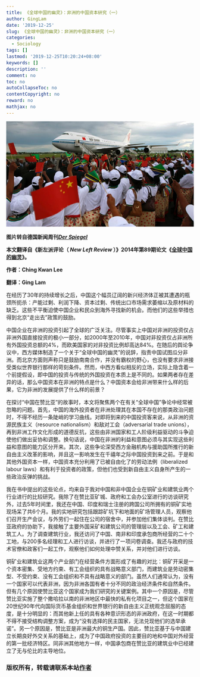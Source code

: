 ```yaml
---
title: 《全球中国的幽灵》：非洲的中国资本研究（一）
author: GingLam
date: '2019-12-25'
slug: 《全球中国的幽灵》：非洲的中国资本研究（一）
categories:
  - Sociology
tags: []
lastmod: '2019-12-25T10:20:24+08:00'
keywords: []
description: ''
comment: no
toc: no
autoCollapseToc: no
contentCopyright: no
reward: no
mathjax: no
---
```

<div align=center><img src="https://raw.githubusercontent.com/GingLam/Storage/master/image-570782-860_poster_16x9-dqlj-570782.jpg"></div>
<div align=center>
</div>

**图片转自德国新闻周刊[*Der Spiegel*](https://www.spiegel.de/international/world/chinese-investment-in-africa-boosts-economies-but-worries-many-a-934826.html)**

**本文翻译自《新左派评论（ *New Left Review* ）》2014年第89期论文《[全球中国的幽灵](https://newleftreview.org/issues/II89/articles/ching-kwan-lee-the-spectre-of-global-china)》。**

**作者：Ching Kwan Lee**

**翻译：Ging Lam**

在经历了30年的持续增长之后，中国这个幅员辽阔的新兴经济体正被其遭遇的瓶颈所扼杀：产能过剩、利润下降、资本过剩、传统出口市场需求萎缩以及原材料的缺乏。这些不平衡迫使中国企业和民众到海外寻找新的机会。而他们的这些举措也得到北京“走出去”政策的鼓励。

中国企业在非洲的投资引起了全球的广泛关注。尽管事实上中国对非洲的投资仅占非洲外国直接投资的极小一部分，如2000年至2010年，中国对非投资仅占非洲所有外国投资总额的4%，而欧美国家的对非投资比例却高达84%。在随后的舆论争议中，西方媒体制造了一个关于“全球中国的幽灵”的说辞，指责中国试图瓜分非洲。而北京方面则声称只是鼓励南南合作，并没有霸权的野心，也没有要求非洲接受类似世界银行那样的苛刻条件。然而，中西方看似相反的立场，实际上隐含着一个前提假设，即中国的投资与传统的外国投资在本质上是不同的。如果两者存在差异的话，那么中国资本在非洲的特点是什么？中国资本会给非洲带来什么样的后果，它为非洲的发展提供了什么样的前景？

<!--more-->

在探讨“中国在赞比亚”的故事时，本文将聚焦两个在有关“全球中国”争论中经常被忽略的问题。首先，中国的海外投资者在非洲处理其在本国不存在的那类政治问题时，不得不经历一条陡峭的学习曲线。对即将到来的中国投资客来说，从非洲的资源民族主义（resource nationalism）和敌对工会（adversarial trade unions），再到非洲工作文化形成的道德反抗，这些由非洲国家和工人阶级利益驱动的斗争迫使他们做出妥协和调整。换句话说，中国在非洲的利益和意图必须与其实现这些利益和意图的能力区分开来。其次，这些争论深受西方金融机构与援助国所推行的新自由主义改革的影响，并且这一影响发生在千禧年之际中国投资到来之前。于是和其他外国资本一样，中国资本充分利用了已被自由化了的劳动法例（liberalized labour laws）和有利于投资者的政策，但他们也受到新自由主义自身所产生的一些政治反弹的挑战。

我在书中提出的这些论点，均来自于我对中国和非中国企业在铜矿业和建筑业两个行业进行的比较研究。我除了在赞比亚矿城、政府和工会办公室进行的访谈研究外，过去5年时间里，我还在中国、印度和瑞士注册的跨国公司所拥有的铜矿实地现场呆了共6个月。我的实地研究包括跟踪矿坑下和地面的矿场管理人员，观察他们召开生产会议，与外劳们一起住在公司的宿舍中，并参加他们集体谈判。在赞比亚政府的协助下，我接触了主要外国采矿和建筑公司的管理层以及工会、矿工和建筑工人。为了调查建筑行业，我还访问了中国、南非和印度承包商所经营的二十个工地，与200多名经理和工人进行访谈，并进行了一项问卷调查。我还与政府的技术官僚和政客们一起工作，观察他们如何处理中赞关系，并对他们进行访谈。

铜矿业和建筑业这两个产业部门在经营条件方面形成了有趣的对比：铜矿开采是一个资本密集、受地方约束、有工会组织的具有战略意义部门，而建筑业是劳动密集型、不受约束、没有工会组织和不具有战略意义的部门。虽然人们通常认为，没有一个国家可以代表非洲，因为非洲各国有者十分不同的政治经济条件和自然条件。但有几个原因使赞比亚这个国家成为我们研究的关键案例。其中一个原因是，尽管赞比亚实施了整个撒哈拉以南的非洲地区中最快的私有化项目之一，但这个国家在20世纪90年代向国际货币基金组织和世界银行的新自由主义正统观念屈服的态度，是十分明显的：而其他新上任的具有各种意识形态的非洲政府，在这一时期都不得不接受结构调整方案，成为“没有选择的民主国家，无法兑现他们的选举承诺”。另一个原因是，赞比亚是非洲最大的铜生产国。因此，赞比亚基于与中国建立长期良好外交关系的基础上，成为了中国政府投资的主要目的地和中国对外经营的第一批经济特区。同非洲其他地方一样，中国承包商在赞比亚的建筑业中已经建立了无与伦比的主导地位。

### 版权所有，转载请联系本站[作者](mailto:linj83@mail2.sysu.edu.cn)

